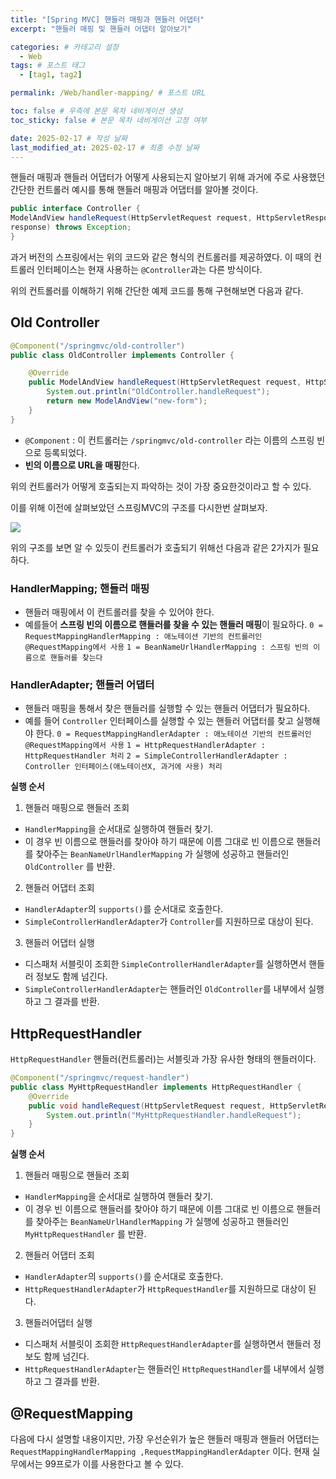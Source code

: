 ```yaml
---
title: "[Spring MVC] 핸들러 매핑과 핸들러 어댑터"
excerpt: "핸들러 매핑 및 핸들러 어댑터 알아보기"

categories: # 카테고리 설정
  - Web
tags: # 포스트 태그
  - [tag1, tag2]

permalink: /Web/handler-mapping/ # 포스트 URL

toc: false # 우측에 본문 목차 네비게이션 생성
toc_sticky: false # 본문 목차 네비게이션 고정 여부

date: 2025-02-17 # 작성 날짜
last_modified_at: 2025-02-17 # 최종 수정 날짜
---
```


핸들러 매핑과 핸들러 어댑터가 어떻게 사용되는지 알아보기 위해 과거에 주로 사용했던 간단한 컨트롤러 예시를 통해 핸들러 매핑과 어댑터를 알아볼 것이다.

```java
public interface Controller {
ModelAndView handleRequest(HttpServletRequest request, HttpServletResponse
response) throws Exception;
}
```

과거 버전의 스프링에서는 위의 코드와 같은 형식의 컨트롤러를 제공하였다. 이 때의 컨트롤러 인터페이스는 현재 사용하는 `@Controller`과는 다른 방식이다.

위의 컨트롤러를 이해하기 위해 간단한 예제 코드를 통해 구현해보면 다음과 같다.

## Old Controller
```java
@Component("/springmvc/old-controller")
public class OldController implements Controller {

    @Override
    public ModelAndView handleRequest(HttpServletRequest request, HttpServletResponse response) throws Exception {
        System.out.println("OldController.handleRequest");
        return new ModelAndView("new-form");
    }
}
```

- `@Component` : 이 컨트롤러는 `/springmvc/old-controller` 라는 이름의 스프링 빈으로 등록되었다.
- **빈의 이름으로 URL을 매핑**한다.

위의 컨트롤러가 어떻게 호출되는지 파악하는 것이 가장 중요한것이라고 할 수 있다.

이를 위해 이전에 살펴보았던 스프링MVC의 구조를 다시한번 살펴보자.

![](https://velog.velcdn.com/images/gwoprk/post/202f7ff6-b27e-4729-aaf5-b4e667e166fb/image.png)

위의 구조를 보면 알 수 있듯이 컨트롤러가 호출되기 위해선 다음과 같은 2가지가 필요하다.

### HandlerMapping; 핸들러 매핑
- 핸들러 매핑에서 이 컨트롤러를 찾을 수 있어야 한다.
-  예를들어 **스프링 빈의 이름으로 핸들러를 찾을 수 있는 핸들러 매핑**이 필요하다.
`0 = RequestMappingHandlerMapping : 애노테이션 기반의 컨트롤러인 @RequestMapping에서 사용`
`1 = BeanNameUrlHandlerMapping : 스프링 빈의 이름으로 핸들러를 찾는다`


### HandlerAdapter; 핸들러 어댑터
- 핸들러 매핑을 통해서 찾은 핸들러를 실행할 수 있는 핸들러 어댑터가 필요하다.
- 예를 들어 `Controller` 인터페이스를 실행할 수 있는 핸들러 어댑터를 찾고 실행해야 한다.
`0 = RequestMappingHandlerAdapter : 애노테이션 기반의 컨트롤러인 @RequestMapping에서 사용`
`1 = HttpRequestHandlerAdapter : HttpRequestHandler 처리`
`2 = SimpleControllerHandlerAdapter : Controller 인터페이스(애노테이션X, 과거에 사용) 처리`

**실행 순서**

1. 핸들러 매핑으로 핸들러 조회
- `HandlerMapping`을 순서대로 실행하여 핸들러 찾기.
- 이 경우 빈 이름으로 핸들러를 찾아야 하기 때문에 이름 그대로 빈 이름으로 핸들러를 찾아주는 `BeanNameUrlHandlerMapping` 가 실행에 성공하고 핸들러인 `OldController` 를 반환.

2. 핸들러 어댑터 조회
- `HandlerAdapter`의 `supports()`를 순서대로 호출한다.
- `SimpleControllerHandlerAdapter`가 `Controller`를 지원하므로 대상이 된다.

3. 핸들러 어댑터 실행
- 디스패처 서블릿이 조회한 `SimpleControllerHandlerAdapter`를 실행하면서 핸들러 정보도 함께 넘긴다.
- `SimpleControllerHandlerAdapter`는 핸들러인 `OldController`를 내부에서 실행하고 그 결과를 반환.

## HttpRequestHandler
`HttpRequestHandler` 핸들러(컨트롤러)는 서블릿과 가장 유사한 형태의 핸들러이다.
```java
@Component("/springmvc/request-handler")
public class MyHttpRequestHandler implements HttpRequestHandler {
    @Override
    public void handleRequest(HttpServletRequest request, HttpServletResponse response) throws ServletException, IOException {
        System.out.println("MyHttpRequestHandler.handleRequest");
    }
}
```
**실행 순서**

1. 핸들러 매핑으로 핸들러 조회
- `HandlerMapping`을 순서대로 실행하여 핸들러 찾기.
- 이 경우 빈 이름으로 핸들러를 찾아야 하기 때문에 이름 그대로 빈 이름으로 핸들러를 찾아주는 `BeanNameUrlHandlerMapping` 가 실행에 성공하고 핸들러인 `MyHttpRequestHandler` 를 반환.

2. 핸들러 어댑터 조회
- `HandlerAdapter`의 `supports()`를 순서대로 호출한다.
- `HttpRequestHandlerAdapter`가 `HttpRequestHandler`를 지원하므로 대상이 된다.

3. 핸들러어댑터 실행
- 디스패처 서블릿이 조회한 `HttpRequestHandlerAdapter`를 실행하면서 핸들러 정보도 함께 넘긴다.
- `HttpRequestHandlerAdapter`는 핸들러인 `HttpRequestHandler`를 내부에서 실행하고 그 결과를 반환.


## @RequestMapping
다음에 다시 설명할 내용이지만, 가장 우선순위가 높은 핸들러 매핑과 핸들러 어댑터는 `RequestMappingHandlerMapping ,RequestMappingHandlerAdapter` 이다. 현재 실무에서는 99프로가 이를 사용한다고 볼 수 있다.


